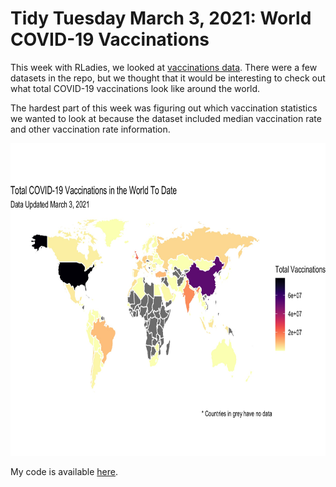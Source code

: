 # Tidy Tuesday March 3, 2021: World COVID-19 Vaccinations

This week with RLadies, we looked at [vaccinations data](https://github.com/owid/covid-19-data/tree/master/public/data/vaccinations). There were a few datasets in the repo, but we thought that it would be interesting to check out what total COVID-19 vaccinations look like around the world.

The hardest part of this week was figuring out which vaccination statistics we wanted to look at because the dataset included median vaccination rate and other vaccination rate information. 

<img src = "https://raw.githubusercontent.com/aboskovic21/tidy_tuesday/main/2021/vaccine_plot.jpg" width="700" height="500">

My code is available [here](https://github.com/aboskovic21/tidy_tuesday/blob/main/2021/week7.Rmd).

